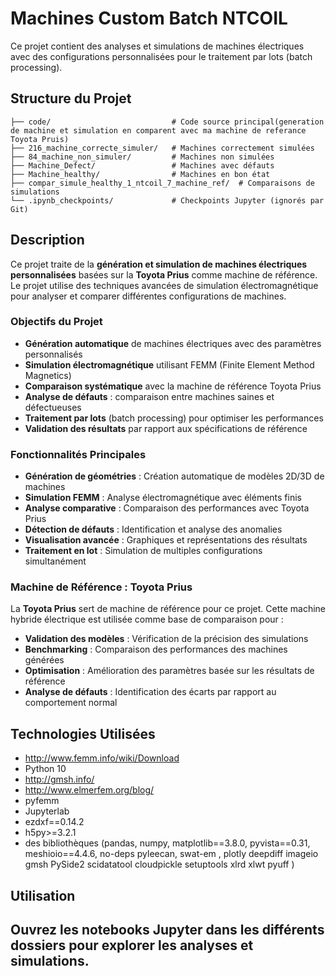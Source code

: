 # Machines Custom Batch NTCOIL

Ce projet contient des analyses et simulations de machines électriques avec des configurations personnalisées pour le traitement par lots (batch processing).

## Structure du Projet

```
├── code/                           # Code source principal(generation de machine et simulation en comparent avec ma machine de referance  Toyota Pruis)
├── 216_machine_correcte_simuler/   # Machines correctement simulées
├── 84_machine_non_simuler/         # Machines non simulées
├── Machine_Defect/                 # Machines avec défauts
├── Machine_healthy/                # Machines en bon état
├── compar_simule_healthy_1_ntcoil_7_machine_ref/  # Comparaisons de simulations
└── .ipynb_checkpoints/             # Checkpoints Jupyter (ignorés par Git)
```

## Description

Ce projet traite de la **génération et simulation de machines électriques personnalisées** basées sur la **Toyota Prius** comme machine de référence. Le projet utilise des techniques avancées de simulation électromagnétique pour analyser et comparer différentes configurations de machines.

### Objectifs du Projet

- **Génération automatique** de machines électriques avec des paramètres personnalisés
- **Simulation électromagnétique** utilisant FEMM (Finite Element Method Magnetics)
- **Comparaison systématique** avec la machine de référence Toyota Prius
- **Analyse de défauts** : comparaison entre machines saines et défectueuses
- **Traitement par lots** (batch processing) pour optimiser les performances
- **Validation des résultats** par rapport aux spécifications de référence

### Fonctionnalités Principales

- **Génération de géométries** : Création automatique de modèles 2D/3D de machines
- **Simulation FEMM** : Analyse électromagnétique avec éléments finis
- **Analyse comparative** : Comparaison des performances avec Toyota Prius
- **Détection de défauts** : Identification et analyse des anomalies
- **Visualisation avancée** : Graphiques et représentations des résultats
- **Traitement en lot** : Simulation de multiples configurations simultanément

### Machine de Référence : Toyota Prius

La **Toyota Prius** sert de machine de référence pour ce projet. Cette machine hybride électrique est utilisée comme base de comparaison pour :

- **Validation des modèles** : Vérification de la précision des simulations
- **Benchmarking** : Comparaison des performances des machines générées
- **Optimisation** : Amélioration des paramètres basée sur les résultats de référence
- **Analyse de défauts** : Identification des écarts par rapport au comportement normal

## Technologies Utilisées
- http://www.femm.info/wiki/Download
- Python 10 
- http://gmsh.info/
- http://www.elmerfem.org/blog/
- pyfemm
- Jupyterlab 
- ezdxf==0.14.2
- h5py>=3.2.1
- des bibliothèques (pandas, numpy, matplotlib==3.8.0, pyvista==0.31, meshioio==4.4.6, no-deps pyleecan, swat-em , plotly deepdiff imageio gmsh PySide2 scidatatool cloudpickle setuptools xlrd xlwt pyuff )


## Utilisation

Ouvrez les notebooks Jupyter dans les différents dossiers pour explorer les analyses et simulations.
--------------------------------------------------------------------------------------------------
